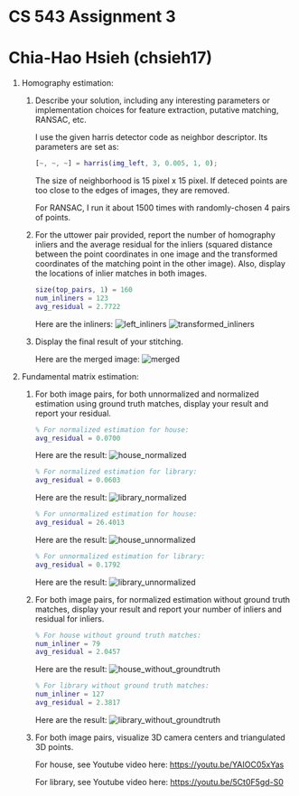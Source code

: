 # CS 543 Assignment 3
# Chia-Hao Hsieh (chsieh17)

1. Homography estimation:
   1. Describe your solution, including any interesting parameters or implementation choices for feature extraction, putative matching, RANSAC, etc.

      I use the given harris detector code as neighbor descriptor. Its parameters are set as: 
      ```Matlab
      [~, ~, ~] = harris(img_left, 3, 0.005, 1, 0);
      ```
      The size of neighborhood is 15 pixel x 15 pixel. 
      If deteced points are too close to the edges of images, they are removed. 
      
      For RANSAC, I run it about 1500 times with randomly-chosen 4 pairs of points. 
   
   2. For the uttower pair provided, report the number of homography inliers and the average residual for the inliers (squared distance between the point coordinates in one image and the transformed coordinates of the matching point in the other image). Also, display the locations of inlier matches in both images.
    
        ```Matlab
        size(top_pairs, 1) = 160
        num_inliners = 123
        avg_residual = 2.7722
        ```
        Here are the inliners: 
        ![left_inliners]
        ![transformed_inliners]

    [left_inliners]: https://raw.githubusercontent.com/chplushsieh/cs543-assignments/master/hw3/part1outputs/left_inliners.png

    [transformed_inliners]: https://raw.githubusercontent.com/chplushsieh/cs543-assignments/master/hw3/part1outputs/transformed_inliners.png

   3. Display the final result of your stitching.

        Here are the merged image: 
        ![merged]

    [merged]: https://raw.githubusercontent.com/chplushsieh/cs543-assignments/master/hw3/part1outputs/merged.png

2. Fundamental matrix estimation:
   1. For both image pairs, for both unnormalized and normalized estimation using ground truth matches, display your result and report your residual. 
   
        ```Matlab
        % For normalized estimation for house: 
        avg_residual = 0.0700
        ```
        Here are the result: 
        ![house_normalized]

        [house_normalized]:https://raw.githubusercontent.com/chplushsieh/cs543-assignments/master/hw3/part2outputs/tagged/house_normalized_result.png
        ```Matlab
        % For normalized estimation for library: 
        avg_residual = 0.0603
        ```
        Here are the result: 
        ![library_normalized]

        [library_normalized]:https://raw.githubusercontent.com/chplushsieh/cs543-assignments/master/hw3/part2outputs/tagged/library_normalized_result.png
        ```Matlab
        % For unnormalized estimation for house: 
        avg_residual = 26.4013
        ```
        Here are the result: 
        ![house_unnormalized]

        [house_unnormalized]:https://raw.githubusercontent.com/chplushsieh/cs543-assignments/master/hw3/part2outputs/tagged/house_unnormalized_result.png
        ```Matlab
        % For unnormalized estimation for library: 
        avg_residual = 0.1792
        ```
        Here are the result: 
        ![library_unnormalized]

        [library_unnormalized]:https://raw.githubusercontent.com/chplushsieh/cs543-assignments/master/hw3/part2outputs/tagged/library_unnormalized_result.png
    
   2. For both image pairs, for normalized estimation without ground truth matches, display your result and report your number of inliers and residual for inliers. 
        
        ```Matlab
        % For house without ground truth matches:
        num_inliner = 79
        avg_residual = 2.0457
        ```
        Here are the result: 
        ![house_without_groundtruth]

        [house_without_groundtruth]:https://raw.githubusercontent.com/chplushsieh/cs543-assignments/master/hw3/part2outputs/tagged/house_without_groundtruth_result.png

        ```Matlab
        % For library without ground truth matches:
        num_inliner = 127
        avg_residual = 2.3817
        ```
        Here are the result: 
        ![library_without_groundtruth]

        [library_without_groundtruth]:https://raw.githubusercontent.com/chplushsieh/cs543-assignments/master/hw3/part2outputs/tagged/library_without_groundtruth_result.png

   3. For both image pairs, visualize 3D camera centers and triangulated 3D points.
        
        For house, see Youtube video here:
        <https://youtu.be/YAIOC05xYas>
        
        For library, see Youtube video here:
        <https://youtu.be/5Ct0F5gd-S0>


